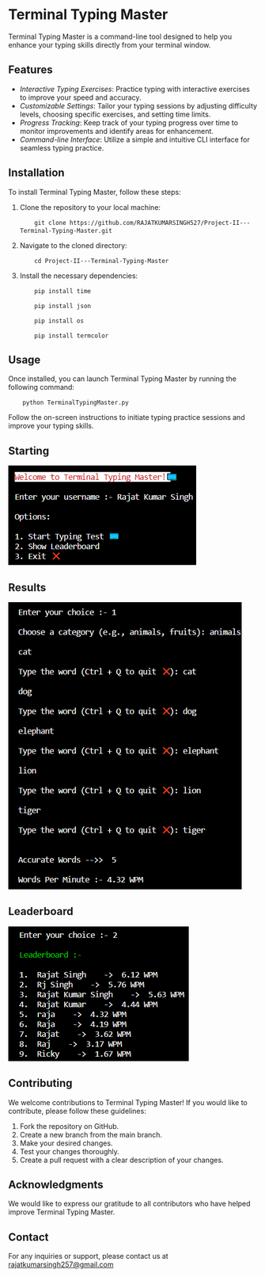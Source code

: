 # Terminal Typing Master

Terminal Typing Master is a command-line tool designed to help you enhance your typing skills directly from your terminal window.

## Features

- *Interactive Typing Exercises*: Practice typing with interactive exercises to improve your speed and accuracy.
- *Customizable Settings*: Tailor your typing sessions by adjusting difficulty levels, choosing specific exercises, and setting time limits.
- *Progress Tracking*: Keep track of your typing progress over time to monitor improvements and identify areas for enhancement.
- *Command-line Interface*: Utilize a simple and intuitive CLI interface for seamless typing practice.

## Installation

To install Terminal Typing Master, follow these steps:

1. Clone the repository to your local machine:

    
    ```
        git clone https://github.com/RAJATKUMARSINGH527/Project-II---Terminal-Typing-Master.git
    ```    
    
2. Navigate to the cloned directory:

    
    ```
        cd Project-II---Terminal-Typing-Master
    ```    
    

3. Install the necessary dependencies:

    

    ```
        pip install time
    ```    
    ```
        pip install json
    ```    
    ```
        pip install os
    ```    
    ```
        pip install termcolor
    ```
    

## Usage

Once installed, you can launch Terminal Typing Master by running the following command:


```
    python TerminalTypingMaster.py
```    


Follow the on-screen instructions to initiate typing practice sessions and improve your typing skills.

## Starting
![Intro](starting.png)

## Results
![Results](result.png)

## Leaderboard
![Leaderboard](leaderboard.png)

## Contributing

We welcome contributions to Terminal Typing Master! If you would like to contribute, please follow these guidelines:

1. Fork the repository on GitHub.
2. Create a new branch from the main branch.
3. Make your desired changes.
4. Test your changes thoroughly.
5. Create a pull request with a clear description of your changes.


## Acknowledgments

We would like to express our gratitude to all contributors who have helped improve Terminal Typing Master.

## Contact

For any inquiries or support, please contact us at [rajatkumarsingh257@gmail.com](mailto:rajatkumarsingh257@gmail.com)